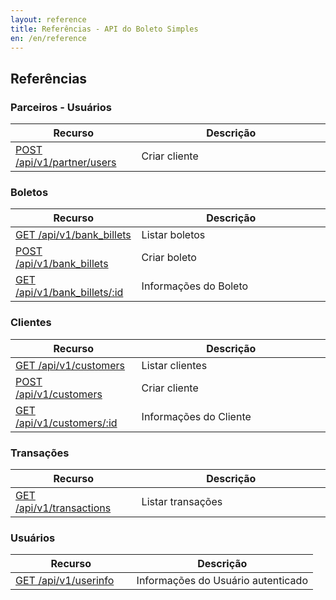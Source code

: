 ```yaml
---
layout: reference
title: Referências - API do Boleto Simples
en: /en/reference
---
```


## Referências

### Parceiros - Usuários

<table class='table table-bordered features'>
  <thead>
    <tr>
      <th>Recurso</th>
      <th>Descrição</th>
    </tr>
  </thead>
  <tbody>
    <tr>
      <td>
        <a href="/reference/v1/partner/users">POST /api/v1/partner/users</a>
      </td>
      <td width='60%'>Criar cliente</td>
    </tr>
  </tbody>
</table>

### Boletos

<table class='table table-bordered features'>
  <thead>
    <tr>
      <th>Recurso</th>
      <th>Descrição</th>
    </tr>
  </thead>
  <tbody>
    <tr>
      <td>
        <a href="/reference/v1/bank_billets">GET /api/v1/bank_billets</a>
      </td>
      <td width='60%'>Listar boletos</td>
    </tr>
    <tr>
      <td>
        <a href="/reference/v1/bank_billets/create">POST /api/v1/bank_billets</a>
      </td>
      <td width='60%'>Criar boleto</td>
    </tr>
    <tr>
      <td>
        <a href="/reference/v1/bank_billets/show">GET /api/v1/bank_billets/:id</a>
      </td>
      <td width='60%'>Informações do Boleto</td>
    </tr>
  </tbody>
</table>

###  Clientes

<table class='table table-bordered features'>
  <thead>
    <tr>
      <th>Recurso</th>
      <th>Descrição</th>
    </tr>
  </thead>
  <tbody>
    <tr>
      <td>
        <a href="/reference/v1/customers">GET /api/v1/customers</a>
      </td>
      <td width='60%'>Listar clientes</td>
    </tr>
    <tr>
      <td>
        <a href="/reference/v1/customers/create">POST /api/v1/customers</a>
      </td>
      <td width='60%'>Criar cliente</td>
    </tr>
    <tr>
      <td>
        <a href="/reference/v1/customers/show">GET /api/v1/customers/:id</a>
      </td>
      <td width='60%'>Informações do Cliente</td>
    </tr>
  </tbody>
</table>

### Transações

<table class='table table-bordered features'>
<thead>
  <tr>
    <th>Recurso</th>
    <th>Descrição</th>
  </tr>
</thead>
<tbody>
      <tr>
        <td>
          <a href="/reference/v1/transactions/">GET /api/v1/transactions</a>
        </td>
        <td width='60%'>Listar transações</td>
      </tr>
</tbody>
</table>

### Usuários

<table class='table table-bordered features'>
<thead>
  <tr>
    <th>Recurso</th>
    <th>Descrição</th>
  </tr>
</thead>
<tbody>
      <tr>
        <td>
          <a href="/reference/v1/users/">GET /api/v1/userinfo</a>
        </td>
        <td width='60%'>Informações do Usuário autenticado</td>
      </tr>
</tbody>
</table>
